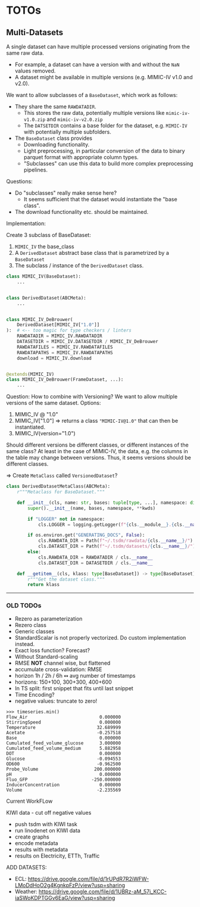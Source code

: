 # TOTOs

## Multi-Datasets

A single dataset can have multiple processed versions originating from the same raw data.

- For example, a dataset can have a version with and without the `NaN` values removed.
- A dataset might be available in multiple versions (e.g. MIMIC-IV v1.0 and v2.0).

We want to allow subclasses of a `BaseDataset`, which work as follows:

- They share the same `RAWDATADIR`.
  - This stores the raw data, potentially multiple versions like `mimic-iv-v1.0.zip` and `mimic-iv-v2.0.zip`
  - The `DATSETDIR` contains a base folder for the dataset, e.g. `MIMIC-IV` with potentially multiple subfolders.
- The `BaseDataset` class provides
  - Downloading functionality.
  - Light preprocessing, in particular conversion of the data to binary parquet format with appropriate column types.
  - "Subclasses" can use this data to build more complex preprocessing pipelines.

Questions:

- Do "subclasses" really make sense here?
  - It seems sufficient that the dataset would instantiate the "base class".
- The download functionality etc. should be maintained.

Implementation:

Create 3 subclass of BaseDataset:

1. `MIMIC_IV` the base_class
2. A `DerivedDataset` abstract base class that is parametrized by a `BaseDataset`
3. The subclass / instance of the `DerivedDataset` class.

```python
class MIMIC_IV(BaseDataset):
    ...


class DerivedDataset(ABCMeta):
    ...


class MIMIC_IV_DeBrouwer(
    DerivedDataset[MIMIC_IV["1.0"]]
):  # <-- too magic for type checkers / linters
    RAWDATADIR = MIMIC_IV.RAWDATADIR
    DATASETDIR = MIMIC_IV.DATASETDIR / MIMIC_IV_DeBrouwer
    RAWDATAFILES = MIMIC_IV.RAWDATAFILES
    RAWDATAPATHS = MIMIC_IV.RAWDATAPATHS
    download = MIMIC_IV.download


@extends(MIMIC_IV)
class MIMIC_IV_DeBrouwer(FrameDataset, ...):
    ...
```

Question: How to combine with Versioning? We want to allow multiple versions of the same dataset. Options:

1. MIMIC_IV @ "1.0"
2. MIMIC_IV["1.0"] => returns a class `"MIMIC-IV@1.0"` that can then be instantiated.
3. MIMIC_IV(version="1.0")

Should different versions be different classes, or different instances of the same class?
At least in the case of MIMIC-IV, the data, e.g. the columns in the table may change between versions.
Thus, it seems versions should be different classes.

=> Create `MetaClass` called `VersionedDataset`?

```python
class DerivedDatasetMetaClass(ABCMeta):
    r"""Metaclass for BaseDataset."""

    def __init__(cls, name: str, bases: tuple[type, ...], namespace: dict[str, Any], **kwds: Any) -> None:
        super().__init__(name, bases, namespace, **kwds)

        if "LOGGER" not in namespace:
            cls.LOGGER = logging.getLogger(f"{cls.__module__}.{cls.__name__}")

        if os.environ.get("GENERATING_DOCS", False):
            cls.RAWDATA_DIR = Path(f"~/.tsdm/rawdata/{cls.__name__}/")
            cls.DATASET_DIR = Path(f"~/.tsdm/datasets/{cls.__name__}/")
        else:
            cls.RAWDATA_DIR = RAWDATADIR / cls.__name__
            cls.DATASET_DIR = DATASETDIR / cls.__name__

    def __getitem__(cls, klass: type[BaseDataset]) -> type[BaseDataset]:
        r"""Get the dataset class."""
        return klass
```

---

### OLD TODOs

- Rezero as parameterization
- Rezero class
- Generic classes
- StandardScalar is not properly vectorized. Do custom implementation instead.
- Exact loss function? Forecast?
- Without Standard-scaling
- RMSE **NOT** channel wise, but flattened
- accumulate cross-validation: RMSE
- horizon 1h / 2h / 6h ↭ avg number of timestamps
- horizons: 150+100, 300+300, 400+600
- In TS split: first snippet that fits until last snippet
- Time Encoding?
- negative values: truncate to zero!

```
>>> timeseries.min()
Flow_Air                           0.000000
StirringSpeed                      0.000000
Temperature                       32.689999
Acetate                           -0.257518
Base                               0.000000
Cumulated_feed_volume_glucose      3.000000
Cumulated_feed_volume_medium       5.882958
DOT                                0.000000
Glucose                           -0.094553
OD600                             -0.962500
Probe_Volume                     200.000000
pH                                 0.000000
Fluo_GFP                        -250.000000
InducerConcentration               0.000000
Volume                            -2.235569
```

Current WorkFLow

KIWI data - cut off negative values

- push tsdm with KIWI task
- run linodenet on KIWI data
- create graphs
- encode metadata
- results with metadata
- results on Electricity, ETTh, Traffic

ADD DATASETS:

- ECL: <https://drive.google.com/file/d/1rUPdR7R2iWFW-LMoDdHoO2g4KgnkpFzP/view?usp=sharing>
- Weather: <https://drive.google.com/file/d/1UBRz-aM_57i_KCC-iaSWoKDPTGGv6EaG/view?usp=sharing>
